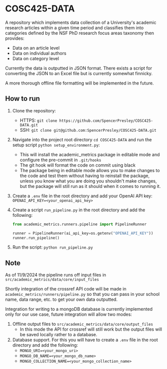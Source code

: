 # COSC425-DATA  

A repository which implements data collection of a University's academic research articles within a given time period and classifies them into categories defined by the NSF PhD research focus areas taxonomy then provides:

- Data on an article level
- Data on individual authors
- Data on category level

Currently the data is outputted in JSON format. There exists a script for converting the JSON to an Excel file but is currently somewhat finnicky.  

A more thorough offline file formatting will be implemented in the future.  

## How to run

1. Clone the repository:  
    - HTTPS: `git clone https://github.com/SpencerPresley/COSC425-DATA.git`
    - SSH: `git clone git@github.com:SpencerPresley/COSC425-DATA.git`
2. Navigate into the project root directory `cd COSC425-DATA` and run the setup script `python setup_environment.py`:  
    - This will install the academic_metrics package in editable mode and configure the pre-commit in `.git/hooks`
    - The git hook will format the code on commit using black
    - The package being in editable mode allows you to make changes to the code and test them without having to reinstall the package, unless you know what you are doing you shouldn't make changes, but the package will still run as it should when it comes to running it.  
3. Create a `.env` file in the root directory and add your OpenAI API key: `OPENAI_API_KEY=<your_openai_api_key>`  
4. Create a script `run_pipeline.py` in the root directory and add the following:  

    ```python
    from academic_metrics.runners.pipeline import PipelineRunner

    runner = PipelineRunner(ai_api_key=os.getenv("OPENAI_API_KEY"))
    runner.run_pipeline()
    ```  

5. Run the script: `python run_pipeline.py`  

## Note

As of 11/9/2024 the pipeline runs off input files in `src/academic_metrics/data/core/input_files`  

Shortly integration of the crossref API code will be made in `academic_metrics/runners/pipeline.py` so that you can pass in your school name, data range, etc. to get your own data outputted.  

Integration for writing to a mongoDB database is currently implemented only for our use case, future integration will allow two modes:  

1. Offline output files to `src/academic_metrics/data/core/output_files`
    - In this mode the API for crossref will still work but the output files will be saved locally rather to a database.  
2. Database support. For this you will have to create a `.env` file in the root directory and add the following:  
    - `MONGO_URI=<your_mongo_uri>`
    - `MONGO_DB_NAME=<your_mongo_db_name>`
    - `MONGO_COLLECTION_NAME=<your_mongo_collection_name>`

